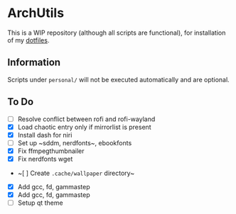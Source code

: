 # ArchUtils


This is a WIP repository (although all scripts are functional), for installation of my [dotfiles](https://github.com/rvsmooth/dotfiles).

## Information

Scripts under `personal/` will not be executed automatically and are optional.

## To Do

- [ ] Resolve conflict between rofi and rofi-wayland
- [X] Load chaotic entry only if mirrorlist is present
- [X] Install dash for niri
- [ ] Set up ~sddm, nerdfonts~, ebookfonts
- [X] Fix ffmpegthumbnailer
- [X] Fix nerdfonts wget
- ~[ ] Create `.cache/wallpaper` directory~ 
- [X] Add gcc, fd, gammastep
- [X] Add gcc, fd, gammastep
- [ ] Setup qt theme
